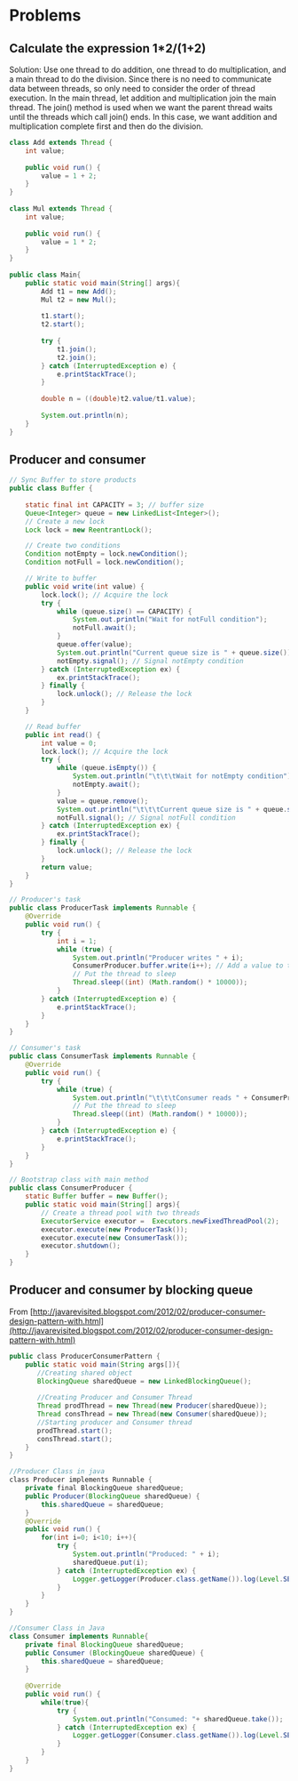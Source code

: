 # Problems

## Calculate the expression 1\*2/\(1+2\)

Solution: Use one thread to do addition, one thread to do multiplication, and a main thread to do the division. Since there is no need to communicate data between threads, so only need to consider the order of thread execution. In the main thread, let addition and multiplication join the main thread. The join\(\) method is used when we want the parent thread waits until the threads which call join\(\) ends. In this case, we want addition and multiplication complete first and then do the division.

```java
class Add extends Thread {
	int value;
 
	public void run() {
		value = 1 + 2;
	}
}
 
class Mul extends Thread {
	int value;
 
	public void run() {
		value = 1 * 2;
	}
}
 
public class Main{
	public static void main(String[] args){
		Add t1 = new Add();
		Mul t2 = new Mul();
 
		t1.start();
		t2.start();
 
		try {
			t1.join();
			t2.join();
		} catch (InterruptedException e) {
			e.printStackTrace();
		}
 
		double n = ((double)t2.value/t1.value);
 
		System.out.println(n);		
	}
}
```

## Producer and consumer

```java
// Sync Buffer to store products
public class Buffer {
	
	static final int CAPACITY = 3; // buffer size
	Queue<Integer> queue = new LinkedList<Integer>();
	// Create a new lock
	Lock lock = new ReentrantLock();

	// Create two conditions
	Condition notEmpty = lock.newCondition();
	Condition notFull = lock.newCondition();

	// Write to buffer
	public void write(int value) {
		lock.lock(); // Acquire the lock
		try {
			while (queue.size() == CAPACITY) {
				System.out.println("Wait for notFull condition");
				notFull.await();
			}
			queue.offer(value);
			System.out.println("Current queue size is " + queue.size());
			notEmpty.signal(); // Signal notEmpty condition
		} catch (InterruptedException ex) {
			ex.printStackTrace();
		} finally {
			lock.unlock(); // Release the lock
		}
	}

	// Read buffer
	public int read() {
		int value = 0;
		lock.lock(); // Acquire the lock
		try {
			while (queue.isEmpty()) {
				System.out.println("\t\t\tWait for notEmpty condition");
				notEmpty.await();
			}
			value = queue.remove();
			System.out.println("\t\t\tCurrent queue size is " + queue.size());
			notFull.signal(); // Signal notFull condition
		} catch (InterruptedException ex) {
			ex.printStackTrace();
		} finally {
			lock.unlock(); // Release the lock			
		}
		return value;
	}
}

// Producer's task
public class ProducerTask implements Runnable {
	@Override
	public void run() {
		try {
			int i = 1;
			while (true) {
				System.out.println("Producer writes " + i);
				ConsumerProducer.buffer.write(i++); // Add a value to the buffer
				// Put the thread to sleep
				Thread.sleep((int) (Math.random() * 10000));
			}
		} catch (InterruptedException e) {
			e.printStackTrace();
		}
	}
}

// Consumer's task
public class ConsumerTask implements Runnable {
	@Override
	public void run() {
		try {
			while (true) {
				System.out.println("\t\t\tConsumer reads " + ConsumerProducer.buffer.read());
				// Put the thread to sleep
				Thread.sleep((int) (Math.random() * 10000));
			}
		} catch (InterruptedException e) {
			e.printStackTrace();
		}
	}
}

// Bootstrap class with main method
public class ConsumerProducer {
	static Buffer buffer = new Buffer();
	public static void main(String[] args){
		// Create a thread pool with two threads
		ExecutorService executor =  Executors.newFixedThreadPool(2);
		executor.execute(new ProducerTask());
		executor.execute(new ConsumerTask());
		executor.shutdown();
	}
}
```

## Producer and consumer by blocking queue

From [http://javarevisited.blogspot.com/2012/02/producer-consumer-design-pattern-with.html](http://javarevisited.blogspot.com/2012/02/producer-consumer-design-pattern-with.html)

```java
public class ProducerConsumerPattern {
    public static void main(String args[]){
       //Creating shared object
       BlockingQueue sharedQueue = new LinkedBlockingQueue();
 
       //Creating Producer and Consumer Thread
       Thread prodThread = new Thread(new Producer(sharedQueue));
       Thread consThread = new Thread(new Consumer(sharedQueue));
       //Starting producer and Consumer thread
       prodThread.start();
       consThread.start();
    } 
}

//Producer Class in java
class Producer implements Runnable {
    private final BlockingQueue sharedQueue;
    public Producer(BlockingQueue sharedQueue) {
        this.sharedQueue = sharedQueue;
    }
    @Override
    public void run() {
        for(int i=0; i<10; i++){
            try {
                System.out.println("Produced: " + i);
                sharedQueue.put(i);
            } catch (InterruptedException ex) {
                Logger.getLogger(Producer.class.getName()).log(Level.SEVERE, null, ex);
            }
        }
    }
}

//Consumer Class in Java
class Consumer implements Runnable{
    private final BlockingQueue sharedQueue;
    public Consumer (BlockingQueue sharedQueue) {
        this.sharedQueue = sharedQueue;
    }
  
    @Override
    public void run() {
        while(true){
            try {
                System.out.println("Consumed: "+ sharedQueue.take());
            } catch (InterruptedException ex) {
                Logger.getLogger(Consumer.class.getName()).log(Level.SEVERE, null, ex);
            }
        }
    }  
}
```

